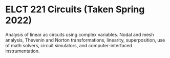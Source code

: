 # ELCT 221 Circuits (Taken Spring 2022)
 
Analysis of linear ac circuits using complex variables. Nodal and mesh analysis, Thevenin and Norton transformations, linearity, superposition, use of math solvers, circuit simulators, and computer-interfaced instrumentation.
